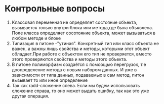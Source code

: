 # Контрольные вопросы
1. Классовая переменная не определяет состояние объекта, вызывается только внутри блока или метода,где была объявлена.
Поле класса определяет сосотояние объекта, может вызываться в любом методе и блоке
2. Типизация в питоне -"утиная". Конкретный тип или класс объекта не важен, а важны лишь свойства и методы, которыми этот объект обладает.При работе с объектом его тип не проверяется, вместо этого проверяются свойства и методы этого объекта. 
3. В питоне полиморфизм создаётся с помоощью перегрузок, т.е доопределение метода с новым набором данных.  И уже в зависимости от типа данных, подаваемых в сам метод, питон вызывает то или иное определение
4. Так как radd-сложение слева. Если мы будем использовать сложение справа, то оно может выдать ошибку, так как это уже другая операция.